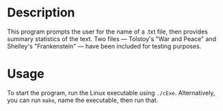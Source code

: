 # Description
This program prompts the user for the name of a .txt file, then provides summary statistics of the text.  Two files — Tolstoy's "War and Peace" and Shelley's "Frankenstein" — have been included for testing purposes. 

# Usage
To start the program, run the Linux executable using `./cExe`.  Alternatively, you can run `make`, name the executable, then run that.
